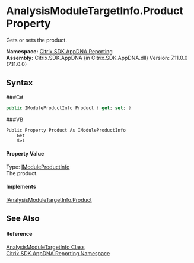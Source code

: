 # AnalysisModuleTargetInfo.Product Property 
 

Gets or sets the product.

**Namespace:**&nbsp;<a href="N_Citrix_SDK_AppDNA_Reporting">Citrix.SDK.AppDNA.Reporting</a><br />**Assembly:**&nbsp;Citrix.SDK.AppDNA (in Citrix.SDK.AppDNA.dll) Version: 7.11.0.0 (7.11.0.0)

## Syntax

###C#
```csharp
public IModuleProductInfo Product { get; set; }
```

###VB
```vbnet
Public Property Product As IModuleProductInfo
	Get
	Set
```


#### Property Value
Type: <a href="T_Citrix_SDK_AppDNA_Interfaces_IModuleProductInfo">IModuleProductInfo</a><br />The product.

#### Implements
<a href="P_Citrix_SDK_AppDNA_Interfaces_IAnalysisModuleTargetInfo_Product">IAnalysisModuleTargetInfo.Product</a><br />

## See Also


#### Reference
<a href="T_Citrix_SDK_AppDNA_Reporting_AnalysisModuleTargetInfo">AnalysisModuleTargetInfo Class</a><br /><a href="N_Citrix_SDK_AppDNA_Reporting">Citrix.SDK.AppDNA.Reporting Namespace</a><br />